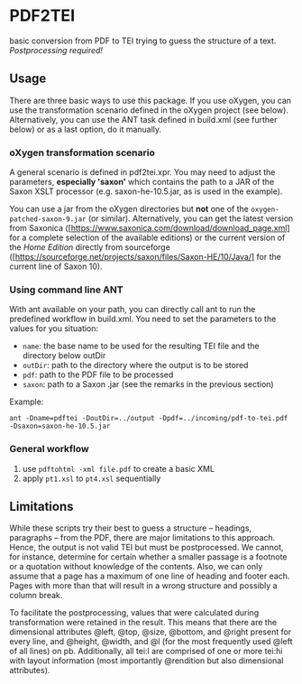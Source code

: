 # PDF2TEI

basic conversion from PDF to TEI trying to guess the structure of a text. *Postprocessing required!*

## Usage

There are three basic ways to use this package. If you use oXygen, you can use the transformation scenario defined in
the oXygen project (see below). Alternatively, you can use the ANT task defined in build.xml (see further below) or as a
last option, do it manually.

### oXygen transformation scenario
A general scenario is defined in pdf2tei.xpr. You may need to adjust the parameters, **especially 'saxon'** which
contains the path to a JAR of the Saxon XSLT processor (e.g. saxon-he-10.5.jar, as is used in the example).

You can use
a jar from the oXygen directories but **not** one of the `oxygen-patched-saxon-9.jar` (or similar). Alternatively, you
can get the latest version from Saxonica ([https://www.saxonica.com/download/download_page.xml] for a complete selection
of the available editions) or the current version of the _Home Edition_ directly from sourceforge
([https://sourceforge.net/projects/saxon/files/Saxon-HE/10/Java/] for the current line of Saxon 10).

### Using command line ANT
With ant available on your path, you can directly call ant to run the predefined workflow in build.xml. You need to set
the parameters to the values for you situation:
- `name`: the base name to be used for the resulting TEI file and the directory below outDir
- `outDir`: path to the directory where the output is to be stored
- `pdf`: path to the PDF file to be processed
- `saxon`: path to a Saxon .jar (see the remarks in the previous section)

Example:
```
ant -Dname=pdftei -DoutDir=../output -Dpdf=../incoming/pdf-to-tei.pdf -Dsaxon=saxon-he-10.5.jar
```

### General workflow
1. use `pdftohtml -xml file.pdf` to create a basic XML
1. apply `pt1.xsl` to `pt4.xsl` sequentially

## Limitations
While these scripts try their best to guess a structure – headings, paragraphs – from the PDF, there are major
limitations to this approach. Hence, the output is not valid TEI but must be postprocessed.
We cannot, for instance, determine for certain whether a smaller passage is a footnote or a quotation without knowledge
of the contents. Also, we can only assume that a page has a maximum of one line of heading and footer each. Pages with
more than that will result in a wrong structure and possibly a column break.

To facilitate the postprocessing, values that were calculated during transformation were retained in the result. This
means that there are the dimensional attributes @left, @top, @size, @bottom, and @right present for every line, and
@height, @width, and @l (for the most frequently used @left of all lines) on pb.
Additionally, all tei:l are comprised of one or more tei:hi with layout information (most importantly @rendition but
also dimensional attributes).
